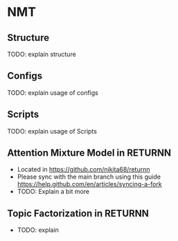 # NMT

## Structure
TODO: explain structure

## Configs
TODO: explain usage of configs

## Scripts
TODO: explain usage of Scripts

## Attention Mixture Model in RETURNN
- Located in https://github.com/nikita68/returnn
- Please sync with the main branch using this guide https://help.github.com/en/articles/syncing-a-fork
- TODO: Explain a bit more

## Topic Factorization in RETURNN
- TODO: explain
